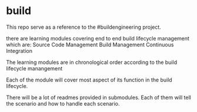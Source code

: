 build
=====
This repo serve as a reference to the #buildengineering project.

there are learning modules covering end to end build lifecycle management which are:
	Source Code Management
	Build Management
	Continuous Integration

The learning modules are in chronological order according to the build lifecycle manangement

Each of the module will cover most aspect of its function in the build lifecycle. 

There will be a lot of readmes provided in submodules. Each of them will tell the scenario and how to handle each scenario.